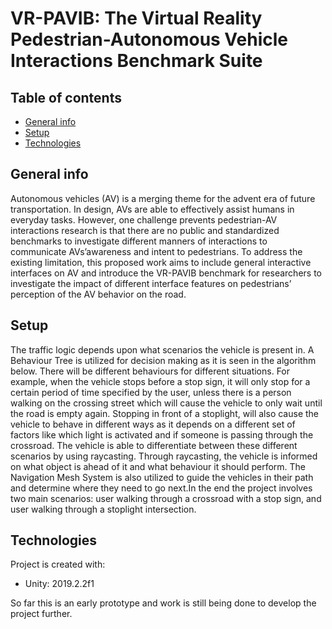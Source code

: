 # VR-PAVIB: The Virtual Reality Pedestrian-Autonomous Vehicle Interactions Benchmark Suite

## Table of contents
* [General info](#general-info)
* [Setup](#setup)
* [Technologies](#technologies)


## General info
Autonomous vehicles (AV) is a merging theme for the advent era of future transportation.  In design, AVs are able to effectively assist humans in everyday tasks. However, one challenge prevents pedestrian-AV interactions research is that there are no public and standardized benchmarks to investigate different manners of interactions to communicate AVs’awareness and intent to pedestrians. To address the existing limitation, this proposed work aims to include general interactive interfaces on AV and introduce the VR-PAVIB benchmark for researchers to investigate the impact of different interface features on pedestrians’ perception of the AV behavior on the road.


## Setup
The traffic logic depends upon what scenarios the vehicle is present in. A Behaviour Tree is utilized for decision making as it is seen in the algorithm below. There will be different behaviours for different situations. 
For example, when the vehicle stops before a stop sign, it will only stop for a certain period of time specified by the user, unless there is a person walking on the crossing street which will cause the vehicle to only wait until the road is empty again.
 Stopping in front of a stoplight, will also cause the vehicle to behave in different ways as it depends on a different set of factors like which light is activated and if someone is passing through the crossroad. The vehicle is able to differentiate between these different scenarios by using raycasting. Through raycasting, the vehicle is informed on what object is ahead of it and what behaviour it should perform. The Navigation Mesh System is also utilized to guide the vehicles in their path and determine where they need to go next.In the end the project involves two main scenarios: user walking through a crossroad with a stop sign, and user walking through a stoplight intersection.
 
## Technologies 
Project is created with:
* Unity: 2019.2.2f1


So far this is an early prototype and work is still being done to develop the project further.
